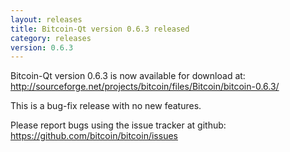 ```yaml
---
layout: releases
title: Bitcoin-Qt version 0.6.3 released
category: releases
version: 0.6.3
---
```

Bitcoin-Qt version 0.6.3 is now available for download at:
<http://sourceforge.net/projects/bitcoin/files/Bitcoin/bitcoin-0.6.3/>

This is a bug-fix release with no new features.

Please report bugs using the issue tracker at github:
<https://github.com/bitcoin/bitcoin/issues>

